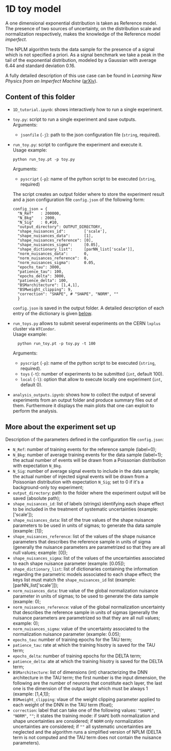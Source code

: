 # 1D toy model
A one dimensional exponential distribution is taken as Reference model.\
The presence of two sources of uncertainty, on the distribution scale and normalization respectively, makes the  knowledge of the Reference model *imperfect*. 

The NPLM algorithm tests the data sample for the presence of a signal which is not specified a priori. As a signal benchmark we take a peak in the tail of the exponential distribution, modeled by a Gaussian with average 6.44 and standard deviation 0.16. 

A fully detailed description of this use case can be found in *Learning New Physics from an Imperfect Machine* ([arXiv](https://arxiv.org/abs/2111.13633)).
## Content of this folder
- `1D_tutorial.ipynb`: shows interactively how to run a single experiment.
- `toy.py`: script to run a single experiment and save outputs.\
  Arguments:
  - `jsonfile` (`-j`): path to the json configuration file (`string`, required).
- `run_toy.py`: script to configure the experiment and execute it.\
  Usage example:
  ```
  python run_toy.pt -p toy.py
  ```
  Arguments:
  - `pyscript` (`-p`): name of the python script to be executed (`string`, required)
 
  The script creates an output folder where to store the experiment result and a json configuration file `config.json` of the following form:
  ```
  config_json = {
    "N_Ref"   : 200000,
    "N_Bkg"   : 2000,
    "N_Sig"   : 0,#10,                                                                                                                                         
    "output_directory": OUTPUT_DIRECTORY,
    "shape_nuisances_id":        ['scale'],
    "shape_nuisances_data":      [1],                                                                                                                     
    "shape_nuisances_reference": [0],
    "shape_nuisances_sigma":     [0.05],
    "shape_dictionary_list":     [parNN_list['scale']],
    "norm_nuisances_data":       0,
    "norm_nuisances_reference":  0,
    "norm_nuisances_sigma":      0.05,
    "epochs_tau": 3000,
    "patience_tau": 100,
    "epochs_delta": 3000,
    "patience_delta": 100,
    "BSMarchitecture": [1,4,1],
    "BSMweight_clipping": 9,
    "correction": "SHAPE", # "SHAPE", "NORM", ""                                                                                                               
    }
  ```
  `config.json` is saved in the output folder. A detailed description of each entry of the dictionary is given [below](#more-about-the-experiment-set-up).
  
- `run_toys.py` allows to submit several experiments on the CERN `lxplus` cluster via `HTCondor`.\
  Usage example:
  ```
    python run_toy.pt -p toy.py -t 100
  ```
  Arguments:
  - `pyscript` (`-p`): name of the python script to be executed (`string`, required).
  - `toys` (`-t`): number of experiments to be submitted (`int`, default 100).
  - `local` (`-l`): option that allow to execute locally one experiment (`int`, default 0).
- `analysis_outputs.ipynb`: shows how to collect the output of several experiments from an output folder and produce summary files out of them. Furthermore it displays the main plots that one can exploit to perform the analysis.

## More about the experiment set up
Description of the parameters defined in the configuration file `config.json`:
  - `N_Ref`: number of training events for the reference sample (label=0);
  - `N_Bkg`: number of average training events for the data sample (label=1); the actual number of events will be drawn from a Poissonian distribution with expectation `N_Bkg`.
  - `N_Sig`: number of average signal events to include in the data sample; the actual number of injected signal events will be drawn from a Poissonian distribution with expectation `N_Sig`; set to 0 if it's a background-only toy experiment;                                                                                                                                         
  - `output_directory`: path to the folder where the experiment output will be saved (absolute path);
  - `shape_nuisances_id`: list of labels (strings) identifying each shape effect to be included in the treatment of systematic uncertainties (example: ['scale']);
  - `shape_nuisances_data`: list of the true values of the shape nuisance parameters to be used in units of sigmas; to generate tha data sample (example: [1]);                                                                                                                     
  - `shape_nuisances_reference`: list of the values of the shape nuisance parameters that describes the reference sample in units of sigma (generally the nuisance parameters are parametrized so that they are all null values; example: [0]);
  - `shape_nuisances_sigma`: list of the values of the uncertainties associated to each shape nuisance parameter (example: [0.05]);
  - `shape_dictionary_list`: list of dictionaries containing the information regarding the parametric models associated to each shape effect; the keys list must match the `shape_nuisances_id` list (example: [parNN_list['scale']]);
  - `norm_nuisances_data`:  true value of the global normalization nuisance parameter in units of sigmas; to be used to generate the data sample (example: 0);
  - `norm_nuisances_reference`:  value of the global normalization uncertainty that describes the reference sample in units of sigmas (generally the nuisance parameters are parametrized so that they are all null values; example: 0);
  - `norm_nuisances_sigma`:  value of the uncertainty associated to the normalization nuisance parameter (example: 0.05);
  - `epochs_tau`: number of training epochs for the TAU term;
  - `patience_tau`: rate at which the training hisotry is saved for the TAU term;
  - `epochs_delta`: number of training epochs for the DELTA term;
  - `patience_delta`: ate at which the training hisotry is saved for the DELTA term;
  - `BSMarchitecture`: list of dimensions (int) characterizing the DNN architecture in the TAU term; the first number is the input dimension, the following are the number of neurons that constitute each layer, the last one is the dimension of the output layer which must be always 1 (example: [1,4,1]);
  - `BSMweight_clipping`: vlaue of the weight clipping parameter applied to each weight of the DNN in the TAU term (float);
  - `correction`: label that can take one of the following values: `"SHAPE"`, `"NORM"`, `""`; it states the training mode: if `SHAPE` both normalization and shape uncertainties are considered; if `NORM` only normalization uncertainties are considered; if `""` all systematic uncertainties are neglected and the algorithm runs a simplified version of NPLM (DELTA term is not computed and the TAU term does not contain the nuisance parameters).
